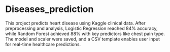 # Diseases_prediction
This project predicts heart disease using Kaggle clinical data. After preprocessing and analysis, Logistic Regression reached 84% accuracy, while Random Forest achieved 88% with key predictors like chest pain type. The model and scaler were saved, and a CSV template enables user input for real-time healthcare predictions.
